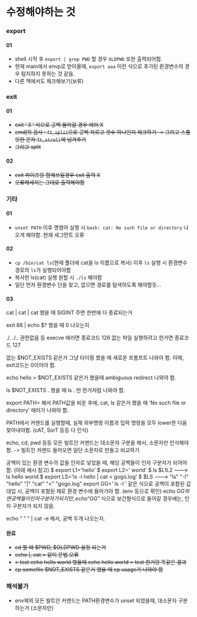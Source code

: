 # 수정해야하는 것

### export
#### 01
- shell 시작 후 `export | grep PWD` 할 경우 `OLDPWD` 또한 출력되어함.
- 현재 main에서 envp로 받아올때, `export aaa` 이런 식으로 추가된 환경변수의 경우 탐지하지 못하는 것 같음.
- 다른 맥에서도 체크해보기(보류)

### exit
#### 01
- ~~exit ‘  3 ‘ 식으로 공백 들어갈 경우 에러 X~~
- ~~cmd[1] 검사 : `ft_split`으로 공백 자르고 갯수 하나인지 체크하기 -> 그리고 스플릿한 문자 `ft_stroll`에 넘겨주기~~
- ~~그리고 split~~
#### 02
- ~~exit 파이프랑 함께쓰일경우 exit 출력 X~~
- ~~오류메세지는 그대로 출력해야함~~


### 기타
#### 01
- `unset PATH` 이후 명령어 실행 시 `bash: cat: No such file or directory` 나오게 해야함. 현재 세그먼트 오류
#### 02
- `cp /bin/cat ls`(현재 폴더에 cat을 ls 이름으로 복사) 이후 `ls` 실행 시 환경변수 경로의 `ls`가 실행되어야함
- 복사한 ls(cat) 실행 원할 시 `./ls` 해야함
- 일단 먼저 환경변수 단을 찾고, 없으면 경로를 탐색하도록 해야할듯...
#### 03

cat | cat | cat 했을 때 SIGINT 주면 한번에 다 종료되는거

exit 88 | echo $? 했을 때 0 나오는지

./.  ./..  권한없음 등 execve 에러면 종료코드 126
없는 파일 실행하려고 한거면 종료코드 127

없는 $NOT_EXISTS 같은거 그냥 타이핑 했을 때 새로운 프롬프트 나와야 함. 이때, exit코드는 0이어야 함.

echo hello > $NOT_EXISTS 같은거 했을때 ambiguous redirect 나와야 함.

ls $NOT_EXISTS . 했을 때 ls . 만 한거처럼 나와야 함.

export PATH=  해서 PATH값을 비운 후에, cat, ls 같은거 했을 때 ‘No such file or directory’ 에러가 나와야 함.


PATH에서 커맨드를 실행할때, 실제 외부명령 이름과 입력 명령을 모두 lower한 다음 찾아내야함. (cAT, SorT 등등 다 인식)

echo, cd, pwd 등등 모든 빌트인 커맨드는 대소문자 구분을 해서, 소문자만 인식해야함. -> 빌트인 커맨드 들어오면 일단 소문자로 만들고 비교하기


공백이 있는 환경 변수의 값을 인자로 넣었을 때, 해당 공백들이 인자 구분자가 되어야 함. (아래 예시 참고)
$ export L1='hello'
$ export L2=' world'
$ ls $L1L2 ---> ls hello world
$ export LS='ls -l hello | cat < gogo.log'
$ $LS ---> "ls" "-l" "hello" "|" "cat" "<" "gogo.log"
export GG=’           ls -l  ‘ 같은 식으로 공백이 포함된 값 대입 시, 공백이 포함된 채로 환경 변수에 들어가야 함. (env 등으로 확인)
echo $GG 하면 공백들이 인자 구분자가 되지만, echo “$GG” 식으로 보간형식으로 들어갈 경우에는, 인자 구분자가 되지 않음.

echo ” ” ” | cat -e   해서, 공백 두개 나오는지.

#### 완료
- ~~cd 할 때 $PWD, $OLDPWD 설정 되는거~~
- ~~echo |, cat > 같이 문법 오류~~
- ~~> test echo hello world  했을때  echo hello world > test  한거랑 똑같은 결과~~
- ~~cp somefile $NOT_EXISTS 같은거 했을 때 cp usage가 나와야 함~~

### 해석불가
- env제외 모든 빌트인 커맨드는 PATH환경변수가 unset 되었을때, 대소문자 구분 하는거 (소문자만)


